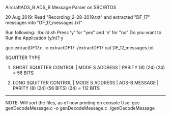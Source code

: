 AircraftADS_B
ADS_B Message Parser on SBC/RTOS


20 Aug 2019: 
Read "Recording_2-28-2019.txt" and extracted "DF_17" messages into "DF_17_messages.txt"


Run following:
./build.sh
Press 'y' for "yes" and 'n' for "no"
Do you want to Run the Application (y/n)? y

gcc extractDF17.c -o extractDF17
./extractDF17
cat DF_17_messages.txt


SQUITTER TYPE
1. SHORT SQUITTER
CONTROL | MODE S ADDRESS | PARITY
(8)         (24)            (24)   =   56 BITS

2. LONG SQUITTER
CONTROL | MODE S ADDRESS | ADS-B MESSAGE | PARITY
(8)		(24)		(56 BITS)   (24)   =  112 BITS

---------------------------------------------------------------------------------------
NOTE: Will sort the files, as of now printing on console
Use:
gcc genDecodeMessage.c -o genDecodeMessage.c
./genDecodeMessage
